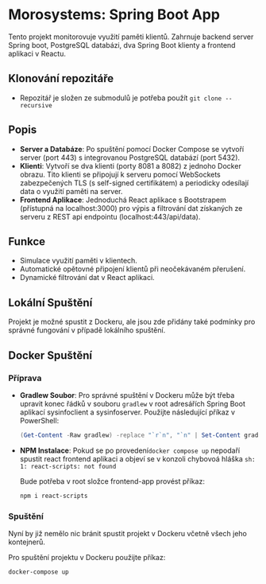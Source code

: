 # Morosystems: Spring Boot App

Tento projekt monitorovuje využití paměti klientů. Zahrnuje backend server Spring boot, PostgreSQL databázi, dva Spring Boot klienty a frontend aplikaci v Reactu.

## Klonování repozitáře
- Repozitář je složen ze submodulů je potřeba použít ```git clone --recursive ```

## Popis

- **Server a Databáze**: Po spuštění pomocí Docker Compose se vytvoří server (port 443) s integrovanou PostgreSQL databází (port 5432).
- **Klienti**: Vytvoří se dva klienti (porty 8081 a 8082) z jednoho Docker obrazu. Tito klienti se připojují k serveru pomocí WebSockets zabezpečených TLS (s self-signed certifikátem) a periodicky odesílají data o využití paměti na server.
- **Frontend Aplikace**: Jednoduchá React aplikace s Bootstrapem (přístupná na localhost:3000) pro výpis a filtrování dat získaných ze serveru z REST api endpointu (localhost:443/api/data).

## Funkce

- Simulace využití paměti v klientech.
- Automatické opětovné připojení klientů při neočekávaném přerušení.
- Dynamické filtrování dat v React aplikaci.

## Lokální Spuštění

Projekt je možné spustit z Dockeru, ale jsou zde přidány také podmínky pro správné fungování v případě lokálního spuštění.

## Docker Spuštění

### Příprava
- **Gradlew Soubor**: Pro správné spuštění v Dockeru může být třeba upravit konec řádků v souboru `gradlew` v root adresářích Spring Boot aplikací sysinfoclient a sysinfoserver. Použijte následující příkaz v PowerShell:

  ```powershell
  (Get-Content -Raw gradlew) -replace "`r`n", "`n" | Set-Content gradlew

- **NPM Instalace**:
Pokud se po provedení```docker compose up```
nepodaří spustit react frontend aplikaci a objeví se v konzoli chybovoá hláška 
```sh: 1: react-scripts: not found```

    Bude potřeba v root složce frontend-app provést příkaz:

    ```bash
    npm i react-scripts
    ```

### Spuštění
Nyní by již nemělo nic bránit spustit projekt v Dockeru včetně všech jeho kontejnerů.

Pro spuštění projektu v Dockeru použijte příkaz:

```bash
docker-compose up
```